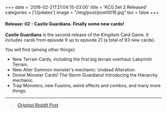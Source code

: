 +++
date = '2016-02-21T21:04:15-03:00'
title = 'KCG Set 2 Released'
categories = ['Updates']
image = "/img/post/post0016.jpg"
toc = false
+++

#### Release: 02 - Castle Guardians. Finally some new cards!

**Castle Guardians** is the second release of the Kingdom Card Game. It includes cards from episode 9 up to episode 21 (a total of 93 new cards).

You will find (among other things):

* New Terrain Cards, including the first big terrain overhaul: Labyrinth Terrain.
* New Alter Summon monster's mechanic: Undead Alteration.
* Divine Monster Cards! The Storm Guardians! Introducing the Hierarchy mechanic.
* Trap Monsters, new Fusions, weird effects and combos, and many more things.

---

> _[Original Reddit Post](https://old.reddit.com/r/TheDuelistKingdom/comments/46y37y/release_02_castle_guardians_finally_some_new_cards/)_


